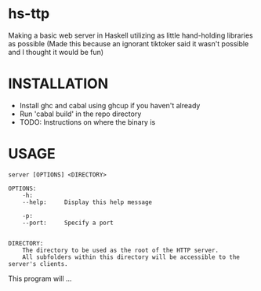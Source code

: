 # hs-ttp
Making a basic web server in Haskell utilizing as little hand-holding libraries as possible
(Made this because an ignorant tiktoker said it wasn't possible and I thought it would be fun)


# INSTALLATION
- Install ghc and cabal using ghcup if you haven't already
- Run 'cabal build' in the repo directory
- TODO: Instructions on where the binary is

# USAGE
	server [OPTIONS] <DIRECTORY>

	OPTIONS: 
		-h:
		--help: 	Display this help message

		-p:
		--port:		Specify a port

	
	DIRECTORY:
		The directory to be used as the root of the HTTP server.
		All subfolders within this directory will be accessible to the server's clients.


This program will ...

